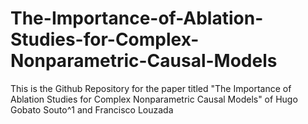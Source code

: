 # The-Importance-of-Ablation-Studies-for-Complex-Nonparametric-Causal-Models

This is the Github Repository for the paper titled "The Importance of Ablation Studies for Complex Nonparametric Causal Models" of Hugo Gobato Souto^1 and Francisco Louzada


